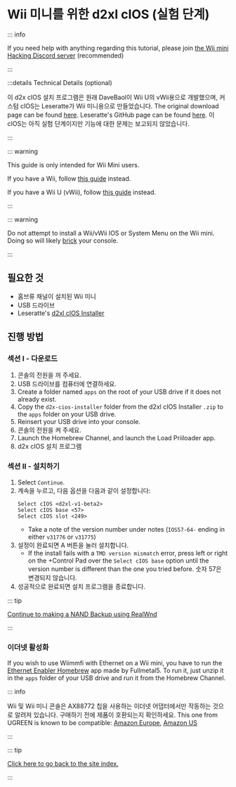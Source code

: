 # Wii 미니를 위한 d2xl cIOS (실험 단계)

::: info

If you need help with anything regarding this tutorial, please join [the Wii mini Hacking Discord server](https://discord.gg/6ryxnkS) (recommended)

:::

:::details Technical Details (optional)

이 d2x cIOS 설치 프로그램은 원래 DaveBaol이 Wii U의 vWii용으로 개발했으며, 커스텀 cIOS는 Leseratte가 Wii 미니용으로 만들었습니다. The original download page can be found [here](https://wii.leseratte10.de/d2xl-cIOS/). Leseratte's GitHub page can be found [here](https://github.com/Leseratte10/d2xl-cios). 이 cIOS는 아직 실험 단계이지만 기능에 대한 문제는 보고되지 않았습니다.

:::

::: warning

This guide is only intended for Wii Mini users.

If you have a Wii, follow [this guide](cios) instead.

If you have a Wii U (vWii), follow [this guide](cios-vwii) instead.

:::

::: warning

Do not attempt to install a Wii/vWii IOS or System Menu on the Wii mini. Doing so will likely [brick](bricks#ios-brick) your console.

:::

## 필요한 것

- 홈브류 채널이 설치된 Wii 미니
- USB 드라이브
- Leseratte's [d2xl cIOS Installer](/assets/files/d2xl_wii_mini_cIOS_installer_v1_beta2.zip)

## 진행 방법

### 섹션 I - 다운로드

1. 콘솔의 전원을 꺼 주세요.
2. USB 드라이브를 컴퓨터에 연결하세요.
3. Create a folder named `apps` on the root of your USB drive if it does not already exist.
4. Copy the `d2x-cios-installer` folder from the d2xl cIOS Installer `.zip` to the `apps` folder on your USB drive.
5. Reinsert your USB drive into your console.
6. 콘솔의 전원을 켜 주세요.
7. Launch the Homebrew Channel, and launch the Load Priiloader app.
8. d2x cIOS 설치 프로그램

### 섹션 II - 설치하기

1. Select `Continue`.
2. 계속을 누르고, 다음 옵션을 다음과 같이 설정합니다:
   ```
   Select cIOS <d2xl-v1-beta2>
   Select cIOS base <57>
   Select cIOS slot <249>
   ```
   - Take a note of the version number under notes (`IOS57-64-` ending in either `v31776` or `v31775`)
3. 설정이 완료되면 A 버튼을 눌러 설치합니다.
   - If the install fails with a `TMD version mismatch` error, press left or right on the +Control Pad over the `Select cIOS base` option until the version number is different than the one you tried before. 숫자 57은 변경되지 않습니다.
4. 성공적으로 완료되면 설치 프로그램을 종료합니다.

::: tip

[Continue to making a NAND Backup using RealWnd](wnd-mini)

:::

### 이더넷 활성화

If you wish to use Wiimmfi with Ethernet on a Wii mini, you have to run the [Ethernet Enabler Homebrew](/assets/files/Wii_Mini_Ethernet_Enable.zip) app made by Fullmetal5. To run it, just unzip it in the `apps` folder of your USB drive and run it from the Homebrew Channel.

::: info

Wii 및 Wii 미니 콘솔은 AX88772 칩을 사용하는 이더넷 어댑터에서만 작동하는 것으로 알려져 있습니다. 구매하기 전에 제품이 호환되는지 확인하세요. This one from UGREEN is known to be compatible: [Amazon Europe](https://www.amazon.de/dp/B00MYT481C), [Amazon US](https://a.co/d/3OcSJDS)

:::

::: tip

[Click here to go back to the site index.](site-navigation)

:::
